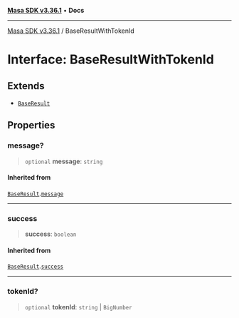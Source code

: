 [**Masa SDK v3.36.1**](../README.md) • **Docs**

***

[Masa SDK v3.36.1](../globals.md) / BaseResultWithTokenId

# Interface: BaseResultWithTokenId

## Extends

- [`BaseResult`](BaseResult.md)

## Properties

### message?

> `optional` **message**: `string`

#### Inherited from

[`BaseResult`](BaseResult.md).[`message`](BaseResult.md#message)

***

### success

> **success**: `boolean`

#### Inherited from

[`BaseResult`](BaseResult.md).[`success`](BaseResult.md#success)

***

### tokenId?

> `optional` **tokenId**: `string` \| `BigNumber`
